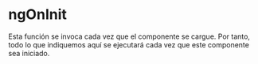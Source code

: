 # ngOnInit

Esta función se invoca cada vez que el componente se cargue. Por tanto, todo lo que indiquemos aquí se ejecutará cada vez que este componente sea iniciado.

